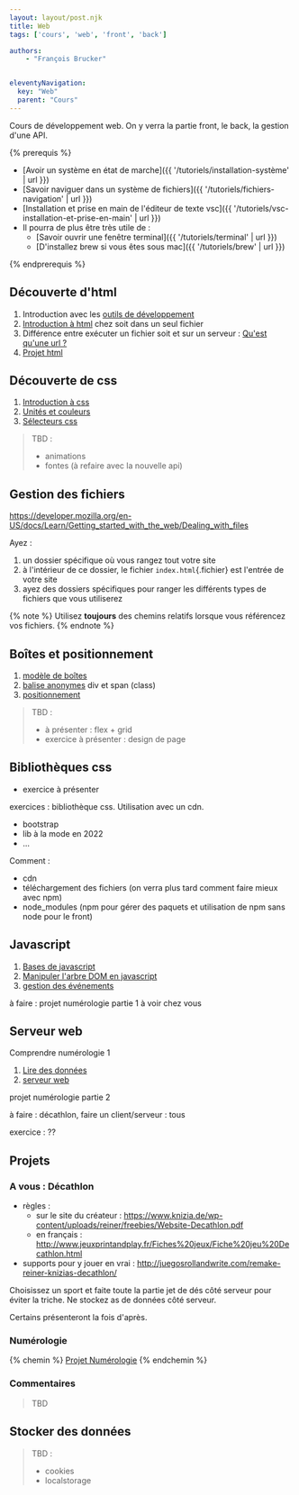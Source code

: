 ```yaml
---
layout: layout/post.njk
title: Web
tags: ['cours', 'web', 'front', 'back']

authors:
    - "François Brucker"


eleventyNavigation:
  key: "Web"
  parent: "Cours"
---
```


<!-- début résumé -->

Cours de développement web. On y verra la partie front, le back, la gestion d'une API.

<!-- fin résumé -->
{% prerequis %}

* [Avoir un système en état de marche]({{ '/tutoriels/installation-système' | url }})
* [Savoir naviguer dans un système de fichiers]({{ '/tutoriels/fichiers-navigation' | url }})
* [Installation et prise en main de l'éditeur de texte vsc]({{ '/tutoriels/vsc-installation-et-prise-en-main' | url }})
* Il pourra de plus être très utile de :
  * [Savoir ouvrir une fenêtre terminal]({{ '/tutoriels/terminal'  | url }})
  * [D'installez brew si vous êtes sous mac]({{ '/tutoriels/brew'  | url }})

{% endprerequis %}

## Découverte d'html

1. Introduction avec les [outils de développement](./outils-de-développement/)
2. [Introduction à html](./html-introduction) chez soit dans un seul fichier
3. Différence entre exécuter un fichier soit et sur un serveur : [Qu'est qu'une url ?](./anatomie-url)
4. [Projet html](./projet-html)

## Découverte de css

1. [Introduction à css](./css-introduction)
2. [Unités et couleurs](./unités-couleurs)
3. [Sélecteurs css](./sélecteurs-css)

> TBD :
>
> * animations
> * fontes (à refaire avec la nouvelle api)

## Gestion des fichiers

<https://developer.mozilla.org/en-US/docs/Learn/Getting_started_with_the_web/Dealing_with_files>

Ayez :

1. un dossier spécifique où vous rangez tout votre site
2. à l'intérieur de ce dossier, le fichier `index.html`{.fichier} est l'entrée de votre site
3. ayez des dossiers spécifiques pour ranger les différents types de fichiers que vous utiliserez

{% note %}
Utilisez **toujours** des chemins relatifs lorsque vous référencez vos fichiers.
{% endnote %}

## Boîtes et positionnement

1. [modèle de boîtes](./modèle-boites)
2. [balise anonymes](./balises-anonymes) div et span (class)
3. [positionnement](./positionnement)

> TBD :
>
> * à présenter : flex + grid
> * exercice à présenter : design de page

## Bibliothèques css

* exercice à présenter

exercices : bibliothèque css. Utilisation avec un cdn.

* bootstrap
* lib à la mode en 2022
* ...

Comment :

* cdn
* téléchargement des fichiers (on verra plus tard comment faire mieux avec npm)
* node_modules (npm pour gérer des paquets et utilisation de npm sans node pour le front)

## Javascript

1. [Bases de javascript](./javascript-bases)
2. [Manipuler l'arbre DOM en javascript](./javascript-dom)
3. [gestion des événements](./javascript-événements)

à faire : projet numérologie partie 1 à voir chez vous

## Serveur web

Comprendre numérologie 1

1. [Lire des données](lire-données)
2. [serveur web](serveur-web)

projet numérologie partie 2

à faire : décathlon, faire un client/serveur : tous

exercice : ??

## Projets

### A vous : Décathlon

* règles :
  * sur le site du créateur : <https://www.knizia.de/wp-content/uploads/reiner/freebies/Website-Decathlon.pdf>
  * en français : <http://www.jeuxprintandplay.fr/Fiches%20jeux/Fiche%20jeu%20Decathlon.html>
* supports pour y jouer en vrai : <http://juegosrollandwrite.com/remake-reiner-knizias-decathlon/>

Choisissez un sport et faite toute la partie jet de dés côté serveur pour éviter la triche.
Ne stockez as de données côté serveur.

Certains présenteront la fois d'après.

### Numérologie

{% chemin %}
[Projet Numérologie](projet-numerologie)
{% endchemin %}

### Commentaires

> TBD

## Stocker des données

> TBD :
>
> * cookies
> * localstorage